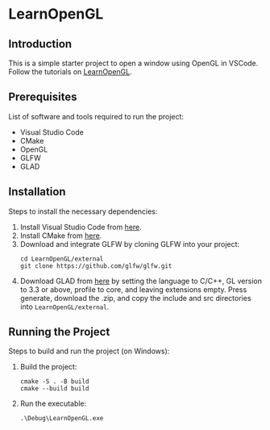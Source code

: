 # LearnOpenGL

## Introduction
This is a simple starter project to open a window using OpenGL in VSCode. Follow the tutorials on [LearnOpenGL](https://learnopengl.com).

## Prerequisites
List of software and tools required to run the project:
* Visual Studio Code
* CMake
* OpenGL
* GLFW
* GLAD

## Installation
Steps to install the necessary dependencies:
1. Install Visual Studio Code from [here](https://code.visualstudio.com/).
2. Install CMake from [here](https://cmake.org/download/).
3. Download and integrate GLFW by cloning GLFW into your project:
    ```
    cd LearnOpenGL/external
    git clone https://github.com/glfw/glfw.git
    ```
4. Download GLAD from [here](https://glad.dav1d.de/) by setting the language to C/C++, GL version to 3.3 or above, profile to core, and leaving extensions empty. Press generate, download the .zip, and copy the include and src directories into `LearnOpenGL/external`.

## Running the Project
Steps to build and run the project (on Windows):
1. Build the project:
    ```
    cmake -S . -B build
    cmake --build build
    ```
2. Run the executable:
    ```
    .\Debug\LearnOpenGL.exe
    ```
